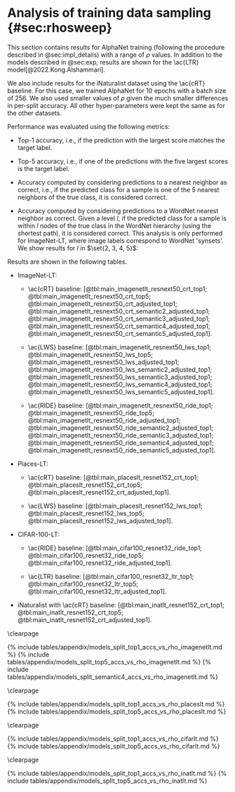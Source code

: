# Analysis of training data sampling {#sec:rhosweep}

This section contains results for AlphaNet training (following the
procedure described in @sec:impl_details) with a range of $\rho$ values.
In addition to the models described in @sec:exp, results are shown for
the \ac{LTR} model[@2022.Kong.Alshammari].

We also include results for the iNaturalist dataset using the \ac{cRT}
baseline. For this case, we trained AlphaNet for 10 epochs with a batch
size of 256. We also used smaller values of $\rho$ given the much
smaller differences in per-split accuracy. All other hyper-parameters
were kept the same as for the other datasets.

Performance was evaluated using the following metrics:

* Top-1 accuracy, i.e., if the prediction with the largest score matches the
  target label.

* Top-5 accuracy, i.e., if one of the predictions with the five largest scores
  is the target label.

* Accuracy computed by considering predictions to a nearest neighbor as
  correct, i.e., if the predicted class for a sample is one of the 5
  nearest neighbors of the true class, it is considered correct.

<!-- cSpell:ignore synsets -->

* Accuracy computed by considering predictions to a WordNet nearest
  neighbor as correct. Given a level $l$, if the predicted class for a
  sample is within $l$ nodes of the true class in the WordNet hierarchy
  (using the shortest path), it is considered correct. This analysis is
  only performed for ImageNet-LT, where image labels correspond to
  WordNet 'synsets'. We show results for $l$ in $\set{2, 3, 4, 5}$:

Results are shown in the following tables.

* ImageNet-LT:

    * \ac{cRT} baseline:
      [@tbl:main_imagenetlt_resnext50_crt_top1;
      @tbl:main_imagenetlt_resnext50_crt_top5;
      @tbl:main_imagenetlt_resnext50_crt_adjusted_top1;
      @tbl:main_imagenetlt_resnext50_crt_semantic2_adjusted_top1;
      @tbl:main_imagenetlt_resnext50_crt_semantic3_adjusted_top1;
      @tbl:main_imagenetlt_resnext50_crt_semantic4_adjusted_top1;
      @tbl:main_imagenetlt_resnext50_crt_semantic5_adjusted_top1].

    * \ac{LWS} baseline:
      [@tbl:main_imagenetlt_resnext50_lws_top1;
      @tbl:main_imagenetlt_resnext50_lws_top5;
      @tbl:main_imagenetlt_resnext50_lws_adjusted_top1;
      @tbl:main_imagenetlt_resnext50_lws_semantic2_adjusted_top1;
      @tbl:main_imagenetlt_resnext50_lws_semantic3_adjusted_top1;
      @tbl:main_imagenetlt_resnext50_lws_semantic4_adjusted_top1;
      @tbl:main_imagenetlt_resnext50_lws_semantic5_adjusted_top1].

    * \ac{RIDE} baseline:
      [@tbl:main_imagenetlt_resnext50_ride_top1;
      @tbl:main_imagenetlt_resnext50_ride_top5;
      @tbl:main_imagenetlt_resnext50_ride_adjusted_top1;
      @tbl:main_imagenetlt_resnext50_ride_semantic2_adjusted_top1;
      @tbl:main_imagenetlt_resnext50_ride_semantic3_adjusted_top1;
      @tbl:main_imagenetlt_resnext50_ride_semantic4_adjusted_top1;
      @tbl:main_imagenetlt_resnext50_ride_semantic5_adjusted_top1].

* Places-LT:

    * \ac{cRT} baseline:
      [@tbl:main_placeslt_resnet152_crt_top1;
      @tbl:main_placeslt_resnet152_crt_top5;
      @tbl:main_placeslt_resnet152_crt_adjusted_top1].

    * \ac{LWS} baseline:
      [@tbl:main_placeslt_resnet152_lws_top1;
      @tbl:main_placeslt_resnet152_lws_top5;
      @tbl:main_placeslt_resnet152_lws_adjusted_top1].

* CIFAR-100-LT:

    * \ac{RIDE} baseline:
      [@tbl:main_cifar100_resnet32_ride_top1;
      @tbl:main_cifar100_resnet32_ride_top5;
      @tbl:main_cifar100_resnet32_ride_adjusted_top1].

    * \ac{LTR} baseline:
      [@tbl:main_cifar100_resnet32_ltr_top1;
      @tbl:main_cifar100_resnet32_ltr_top5;
      @tbl:main_cifar100_resnet32_ltr_adjusted_top1].

* iNaturalist with \ac{cRT} baseline:
  [@tbl:main_inatlt_resnet152_crt_top1;
  @tbl:main_inatlt_resnet152_crt_top5;
  @tbl:main_inatlt_resnet152_crt_adjusted_top1].

\clearpage

{% include tables/appendix/models_split_top1_accs_vs_rho_imagenetlt.md %}
{% include tables/appendix/models_split_top5_accs_vs_rho_imagenetlt.md %}
{% include tables/appendix/models_split_semantic4_accs_vs_rho_imagenetlt.md %}

\clearpage

{% include tables/appendix/models_split_top1_accs_vs_rho_placeslt.md %}
{% include tables/appendix/models_split_top5_accs_vs_rho_placeslt.md %}

\clearpage

{% include tables/appendix/models_split_top1_accs_vs_rho_cifarlt.md %}
{% include tables/appendix/models_split_top5_accs_vs_rho_cifarlt.md %}

\clearpage

{% include tables/appendix/models_split_top1_accs_vs_rho_inatlt.md %}
{% include tables/appendix/models_split_top5_accs_vs_rho_inatlt.md %}
